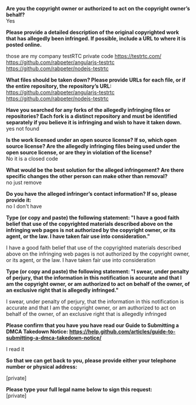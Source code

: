 **Are you the copyright owner or authorized to act on the copyright owner’s behalf?**  
Yes

**Please provide a detailed description of the original copyrighted work that has allegedly been infringed. If possible, include a URL to where it is posted online.**

those are my company testRTC private code https://testrtc.com/  
https://github.com/rabpeter/angularjs-testrtc  
https://github.com/rabpeter/nodejs-testrtc  

**What files should be taken down? Please provide URLs for each file, or if the entire repository, the repository’s URL:**  
https://github.com/rabpeter/angularjs-testrtc  
https://github.com/rabpeter/nodejs-testrtc

**Have you searched for any forks of the allegedly infringing files or repositories? Each fork is a distinct repository and must be identified separately if you believe it is infringing and wish to have it taken down.**  
yes not found

**Is the work licensed under an open source license? If so, which open source license? Are the allegedly infringing files being used under the open source license, or are they in violation of the license?**  
No it is a closed code

**What would be the best solution for the alleged infringement? Are there specific changes the other person can make other than removal?**  
no just remove

**Do you have the alleged infringer’s contact information? If so, please provide it:**  
no I don't have

**Type (or copy and paste) the following statement: "I have a good faith belief that use of the copyrighted materials described above on the infringing web pages is not authorized by the copyright owner, or its agent, or the law. I have taken fair use into consideration."**

I have a good faith belief that use of the copyrighted materials described above on the infringing web pages is not authorized by the copyright owner, or its agent, or the law. I have taken fair use into consideration

**Type (or copy and paste) the following statement: "I swear, under penalty of perjury, that the information in this notification is accurate and that I am the copyright owner, or am authorized to act on behalf of the owner, of an exclusive right that is allegedly infringed."**

I swear, under penalty of perjury, that the information in this notification is accurate and that I am the copyright owner, or am authorized to act on behalf of the owner, of an exclusive right that is allegedly infringed

**Please confirm that you have you have read our Guide to Submitting a DMCA Takedown Notice: https://help.github.com/articles/guide-to-submitting-a-dmca-takedown-notice/**

I read it

**So that we can get back to you, please provide either your telephone number or physical address:**

[private]

**Please type your full legal name below to sign this request:**  
[private]
